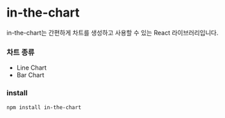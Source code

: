 # in-the-chart

in-the-chart는 간편하게 차트를 생성하고 사용할 수 있는 React 라이브러리입니다.

### 차트 종류

- Line Chart
- Bar Chart

### install

```bash
npm install in-the-chart
```
